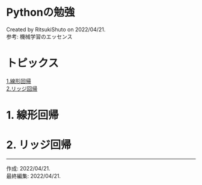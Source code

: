 # Pythonの勉強
Created by RitsukiShuto on 2022/04/21.\
参考: 機械学習のエッセンス
# トピックス
[1.線形回帰](1.線形回帰)\
[2.リッジ回帰](2.リッジ回帰)

# 1. 線形回帰


# 2. リッジ回帰


***
作成: 2022/04/21.\
最終編集: 2022/04/21.